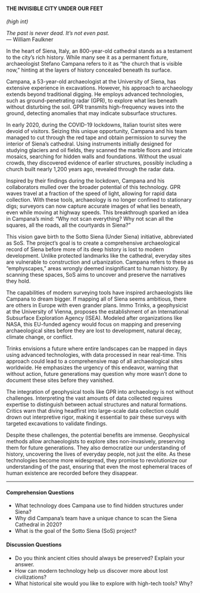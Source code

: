 #### THE INVISIBLE CITY UNDER OUR FEET  
*(high int)*  

*The past is never dead. It’s not even past.*  
— William Faulkner  

In the heart of Siena, Italy, an 800-year-old cathedral stands as a testament to the city’s rich history. While many see it as a permanent fixture, archaeologist Stefano Campana refers to it as “the church that is visible now,” hinting at the layers of history concealed beneath its surface.  

Campana, a 53-year-old archaeologist at the University of Siena, has extensive experience in excavations. However, his approach to archaeology extends beyond traditional digging. He employs advanced technologies, such as ground-penetrating radar (GPR), to explore what lies beneath without disturbing the soil. GPR transmits high-frequency waves into the ground, detecting anomalies that may indicate subsurface structures.  

In early 2020, during the COVID-19 lockdowns, Italian tourist sites were devoid of visitors. Seizing this unique opportunity, Campana and his team managed to cut through the red tape and obtain permission to survey the interior of Siena’s cathedral. Using instruments initially designed for studying glaciers and oil fields, they scanned the marble floors and intricate mosaics, searching for hidden walls and foundations. Without the usual crowds, they discovered evidence of earlier structures, possibly including a church built nearly 1,200 years ago, revealed through the radar data.  

Inspired by their findings during the lockdown, Campana and his collaborators mulled over the broader potential of this technology. GPR waves travel at a fraction of the speed of light, allowing for rapid data collection. With these tools, archaeology is no longer confined to stationary digs; surveyors can now capture accurate images of what lies beneath, even while moving at highway speeds. This breakthrough sparked an idea in Campana’s mind: “Why not scan everything? Why not scan all the squares, all the roads, all the courtyards in Siena?”  

This vision gave birth to the Sotto Siena (Under Siena) initiative, abbreviated as SoS. The project’s goal is to create a comprehensive archaeological record of Siena before more of its deep history is lost to modern development. Unlike protected landmarks like the cathedral, everyday sites are vulnerable to construction and urbanization. Campana refers to these as “emphyscapes,” areas wrongly deemed insignificant to human history. By scanning these spaces, SoS aims to uncover and preserve the narratives they hold.  

The capabilities of modern surveying tools have inspired archaeologists like Campana to dream bigger. If mapping all of Siena seems ambitious, there are others in Europe with even grander plans. Immo Trinks, a geophysicist at the University of Vienna, proposes the establishment of an International Subsurface Exploration Agency (ISEA). Modeled after organizations like NASA, this EU-funded agency would focus on mapping and preserving archaeological sites before they are lost to development, natural decay, climate change, or conflict.  

Trinks envisions a future where entire landscapes can be mapped in days using advanced technologies, with data processed in near real-time. This approach could lead to a comprehensive map of all archaeological sites worldwide. He emphasizes the urgency of this endeavor, warning that without action, future generations may question why more wasn’t done to document these sites before they vanished.  

The integration of geophysical tools like GPR into archaeology is not without challenges. Interpreting the vast amounts of data collected requires expertise to distinguish between actual structures and natural formations. Critics warn that diving headfirst into large-scale data collection could drown out interpretive rigor, making it essential to pair these surveys with targeted excavations to validate findings.  

Despite these challenges, the potential benefits are immense. Geophysical methods allow archaeologists to explore sites non-invasively, preserving them for future generations. They also democratize our understanding of history, uncovering the lives of everyday people, not just the elite. As these technologies become more widespread, they promise to revolutionize our understanding of the past, ensuring that even the most ephemeral traces of human existence are recorded before they disappear.  

---

#### Comprehension Questions  
- What technology does Campana use to find hidden structures under Siena?  
- Why did Campana’s team have a unique chance to scan the Siena Cathedral in 2020?  
- What is the goal of the Sotto Siena (SoS) project?  

#### Discussion Questions  
- Do you think ancient cities should always be preserved? Explain your answer.  
- How can modern technology help us discover more about lost civilizations?  
- What historical site would you like to explore with high-tech tools? Why?  
